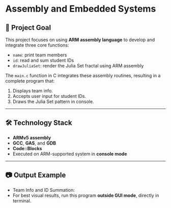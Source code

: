 # Assembly and Embedded Systems

## 🎯 Project Goal

This project focuses on using **ARM assembly language** to develop and integrate three core functions:
- `name`: print team members
- `id`: read and sum student IDs
- `drawJuliaSet`: render the Julia Set fractal using ARM assembly

The `main.c` function in C integrates these assembly routines, resulting in a complete program that:
1. Displays team info.
2. Accepts user input for student IDs.
3. Draws the Julia Set pattern in console.

---

## 🛠 Technology Stack

- **ARMv5 assembly**
- **GCC**, **GAS**, and **GDB**
- **Code::Blocks**
- Executed on ARM-supported system in **console mode**

---

## 📷 Output Example

- Team Info and ID Summation:
- For best visual results, run this program **outside GUI mode**, directly in terminal.